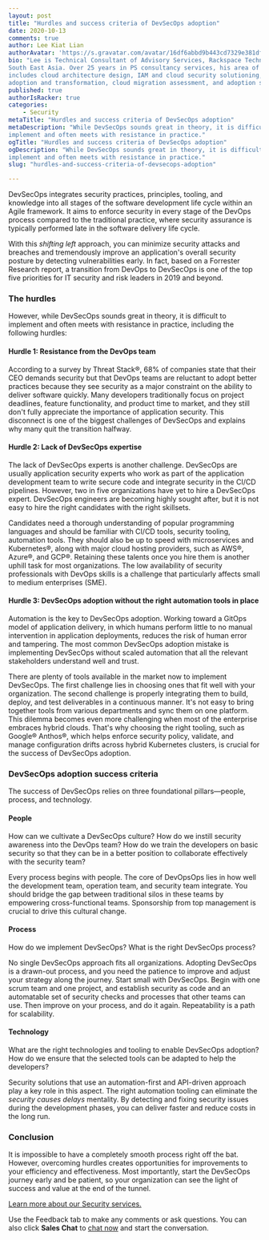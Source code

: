 ```yaml
---
layout: post
title: "Hurdles and success criteria of DevSecOps adoption"
date: 2020-10-13
comments: true
author: Lee Kiat Lian
authorAvatar: 'https://s.gravatar.com/avatar/16df6abbd9b443cd7329e381df239dc7'
bio: "Lee is Technical Consultant of Advisory Services, Rackspace Technology,
South East Asia. Over 25 years in PS consultancy services, his area of expertise
includes cloud architecture design, IAM and cloud security solutioning, DevSecOps
adoption and transformation, cloud migration assessment, and adoption strategy."
published: true
authorIsRacker: true
categories:
    - Security
metaTitle: "Hurdles and success criteria of DevSecOps adoption"
metaDescription: "While DevSecOps sounds great in theory, it is difficult to
implement and often meets with resistance in practice."
ogTitle: "Hurdles and success criteria of DevSecOps adoption"
ogDescription: "While DevSecOps sounds great in theory, it is difficult to
implement and often meets with resistance in practice."
slug: "hurdles-and-success-criteria-of-devsecops-adoption"

---
```


DevSecOps integrates security practices, principles, tooling, and knowledge into
all stages of the software development life cycle within an Agile framework. It
aims to enforce security in every stage of the DevOps process compared to the
traditional practice, where security assurance is typically performed late in
the software delivery life cycle.

<!--more-->

With this *shifting left* approach, you can minimize security attacks and
breaches and tremendously improve an application's overall security posture by
detecting vulnerabilities early. In fact, based on a Forrester Research report,
a transition from DevOps to DevSecOps is one of the top five priorities for IT
security and risk leaders in 2019 and beyond.

### The hurdles

However, while DevSecOps sounds great in theory, it is difficult to implement
and often meets with resistance in practice, including the following hurdles:

#### Hurdle 1: Resistance from the DevOps team

According to a survey by Threat Stack&reg;, 68% of companies state that their
CEO demands security but that DevOps teams are reluctant to adopt better practices
because they see security as a major constraint on the ability to deliver
software quickly. Many developers traditionally focus on project deadlines,
feature functionality, and product time to market, and they still don't fully
appreciate the importance of application security. This disconnect is one of the
biggest challenges of DevSecOps and explains why many quit the transition
halfway.

#### Hurdle 2: Lack of DevSecOps expertise

The lack of DevSecOps experts is another challenge. DevSecOps are usually
application security experts who work as part of the application development
team to write secure code and integrate security in the CI/CD pipelines. However,
two in five organizations have yet to hire a DevSecOps expert. DevSecOps engineers
are becoming highly sought after, but it is not easy to hire the right candidates
with the right skillsets.

Candidates need a thorough understanding of popular programming languages and
should be familiar with CI/CD tools, security tooling, automation tools. They
should also be up to speed with microservices and Kubernetes&reg;, along with
major cloud hosting providers, such as AWS&reg;, Azure&reg;, and GCP&reg;.
Retaining these talents once you hire them is another uphill task for most
organizations. The low availability of security professionals with DevOps skills
is a challenge that particularly affects small to medium enterprises (SME).

#### Hurdle 3: DevSecOps adoption without the right automation tools in place

Automation is the key to DevSecOps adoption. Working toward a GitOps model of
application delivery, in which humans perform little to no manual intervention
in application deployments, reduces the risk of human error and tampering. The
most common DevSecOps adoption mistake is implementing DevSecOps without scaled
automation that all the relevant stakeholders understand well and trust.

There are plenty of tools available in the market now to implement DevSecOps.
The first challenge lies in choosing ones that fit well with your organization.
The second challenge is properly integrating them to build, deploy, and test
deliverables in a continuous manner. It's not easy to bring together tools from
various departments and sync them on one platform. This dilemma becomes even
more challenging when most of the enterprise embraces hybrid clouds. That's why
choosing the right tooling, such as Google&reg; Anthos&reg;, which helps enforce
security policy, validate, and manage configuration drifts across hybrid Kubernetes
clusters, is crucial for the success of DevSecOps adoption.

### DevSecOps adoption success criteria

The success of DevSecOps relies on three foundational pillars&mdash;people,
process, and technology.

#### People

How can we cultivate a DevSecOps culture? How do we instill security awareness
into the DevOps team? How do we train the developers on basic security so that
they can be in a better position to collaborate effectively with the security
team?

Every process begins with people. The core of DevOpsOps lies in how well the
development team, operation team, and security team integrate. You should bridge
the gap between traditional silos in these teams by empowering cross-functional
teams. Sponsorship from top management is crucial to drive this cultural change.

#### Process

How do we implement DevSecOps? What is the right DevSecOps process?

No single DevSecOps approach fits all organizations. Adopting DevSecOps is a
drawn-out process, and you need the patience to improve and adjust your strategy
along the journey. Start small with DevSecOps. Begin with one scrum team
and one project, and establish security as code and an automatable set of
security checks and processes that other teams can use. Then improve on your
process, and do it again. Repeatability is a path for scalability.

#### Technology

What are the right technologies and tooling to enable DevSecOps adoption? How
do we ensure that the selected tools can be adapted to help the developers?

Security solutions that use an automation-first and API-driven approach play a
key role in this aspect. The right automation tooling can eliminate the
*security causes delays* mentality. By detecting and fixing security issues
during the development phases, you can deliver faster and reduce costs in the
long run.

### Conclusion

It is impossible to have a completely smooth process right off the bat. However,
overcoming hurdles creates opportunities for improvements to your efficiency and
effectiveness. Most importantly, start the DevSecOps journey early and be patient,
so your organization can see the light of success and value at the end of the
tunnel.

<a class="cta red" id="cta" href="https://www.rackspace.com/security">Learn more about our Security services.</a>

Use the Feedback tab to make any comments or ask questions. You can also click
**Sales Chat** to [chat now](https://www.rackspace.com/) and start the conversation.
